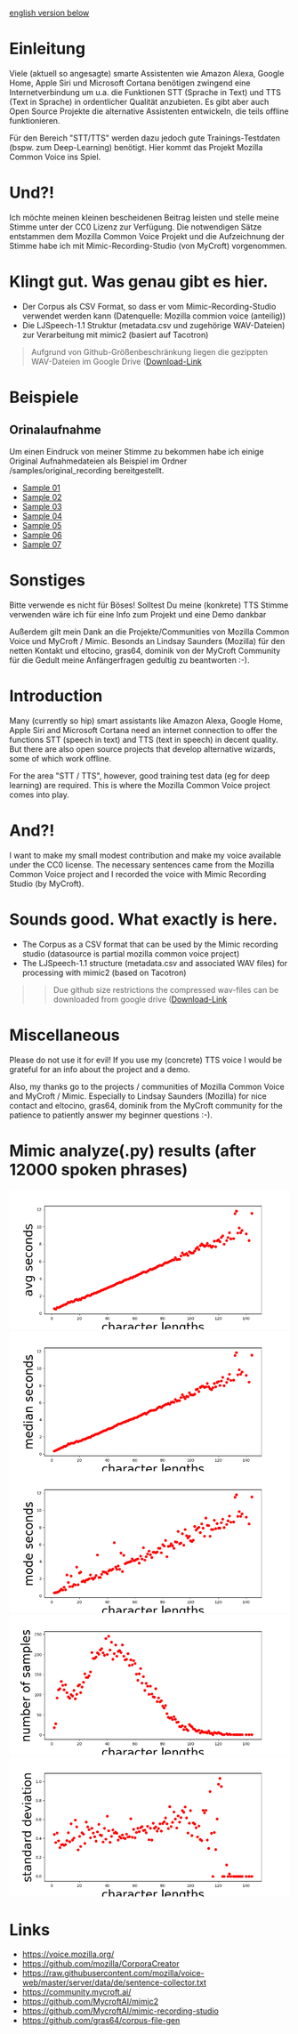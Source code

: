 [english version below](#Introduction)

# Einleitung
Viele (aktuell so angesagte) smarte Assistenten wie Amazon Alexa, Google Home, Apple Siri und Microsoft Cortana benötigen zwingend eine Internetverbindung um u.a. die Funktionen STT (Sprache in Text) und TTS (Text in Sprache) in ordentlicher Qualität anzubieten. Es gibt aber auch Open Source Projekte die alternative Assistenten entwickeln, die teils offline funktionieren.

Für den Bereich "STT/TTS" werden dazu jedoch gute Trainings-Testdaten (bspw. zum Deep-Learning) benötigt. Hier kommt das Projekt Mozilla Common Voice ins Spiel.

# Und?!
Ich möchte meinen kleinen bescheidenen Beitrag leisten und stelle meine Stimme unter der CC0 Lizenz zur Verfügung. Die notwendigen Sätze entstammen dem Mozilla Common Voice Projekt und die Aufzeichnung der Stimme habe ich mit Mimic-Recording-Studio (von MyCroft) vorgenommen.

# Klingt gut. Was genau gibt es hier.
* Der Corpus als CSV Format, so dass er vom Mimic-Recording-Studio verwendet werden kann (Datenquelle: Mozilla commion voice (anteilig))
* Die LJSpeech-1.1 Struktur (metadata.csv und zugehörige WAV-Dateien) zur Verarbeitung mit mimic2 (basiert auf Tacotron)
> Aufgrund von Github-Größenbeschränkung liegen die gezippten WAV-Dateien im Google Drive ([Download-Link](https://drive.google.com/open?id=1NTi-4r3EWl5dw0k2o4Xh92G0OHvhoxAJ)

# Beispiele
## Orinalaufnahme
Um einen Eindruck von meiner Stimme zu bekommen habe ich einige Original Aufnahmedateien als Beispiel im Ordner /samples/original_recording bereitgestellt.

* [Sample 01](./samples/original_recording/recorded_sample_01.wav )
* [Sample 02](./samples/original_recording/recorded_sample_02.wav )
* [Sample 03](./samples/original_recording/recorded_sample_03.wav )
* [Sample 04](./samples/original_recording/recorded_sample_04.wav )
* [Sample 05](./samples/original_recording/recorded_sample_05.wav )
* [Sample 06](./samples/original_recording/recorded_sample_06.wav )
* [Sample 07](./samples/original_recording/recorded_sample_07.wav )

# Sonstiges
Bitte verwende es nicht für Böses!
Solltest Du meine (konkrete) TTS Stimme verwenden wäre ich für eine Info zum Projekt und eine Demo dankbar

Außerdem gilt mein Dank an die Projekte/Communities von Mozilla Common Voice und MyCroft / Mimic.
Besonds an Lindsay Saunders (Mozilla) für den netten Kontakt und eltocino, gras64, dominik von der MyCroft Community für die Gedult meine Anfängerfragen gedultig zu beantworten :-).

# Introduction
Many (currently so hip) smart assistants like Amazon Alexa, Google Home, Apple Siri and Microsoft Cortana need an internet connection to offer the functions STT (speech in text) and TTS (text in speech) in decent quality. But there are also open source projects that develop alternative wizards, some of which work offline.

For the area "STT / TTS", however, good training test data (eg for deep learning) are required. This is where the Mozilla Common Voice project comes into play.

# And?!
I want to make my small modest contribution and make my voice available under the CC0 license. The necessary sentences came from the Mozilla Common Voice project and I recorded the voice with Mimic Recording Studio (by MyCroft).

# Sounds good. What exactly is here.
* The Corpus as a CSV format that can be used by the Mimic recording studio (datasource is partial mozilla common voice project)
* The LJSpeech-1.1 structure (metadata.csv and associated WAV files) for processing with mimic2 (based on Tacotron)
>> Due github size restrictions the compressed wav-files can be downloaded from google drive ([Download-Link](https://drive.google.com/open?id=1NTi-4r3EWl5dw0k2o4Xh92G0OHvhoxAJ)


# Miscellaneous
Please do not use it for evil!
If you use my (concrete) TTS voice I would be grateful for an info about the project and a demo.

Also, my thanks go to the projects / communities of Mozilla Common Voice and MyCroft / Mimic. Especially to Lindsay Saunders (Mozilla) for nice contact and eltocino, gras64, dominik from the MyCroft community for the patience to patiently answer my beginner questions :-).

# Mimic analyze(.py) results (after 12000 spoken phrases)
![char_len_vs_avg_secs](./img/12000_phrases_char_len_vs_avg_secs.png?raw=true "char_len_vs_avg_secs")
![char_len_vs_med_secs](./img/12000_phrases_char_len_vs_med_secs.png?raw=true "char_len_vs_med_secs")
![char_len_vs_mode_secs](./img/12000_phrases_char_len_vs_mode_secs.png?raw=true "char_len_vs_mode_secs")
![char_len_vs_num_samples](./img/12000_phrases_char_len_vs_num_samples.png?raw=true "char_len_vs_num_samples")
![char_len_vs_std](./img/12000_phrases_char_len_vs_std.png?raw=true "char_len_vs_std")

# Links
* https://voice.mozilla.org/
* https://github.com/mozilla/CorporaCreator
* https://raw.githubusercontent.com/mozilla/voice-web/master/server/data/de/sentence-collector.txt
* https://community.mycroft.ai/
* https://github.com/MycroftAI/mimic2
* https://github.com/MycroftAI/mimic-recording-studio
* https://github.com/gras64/corpus-file-gen
